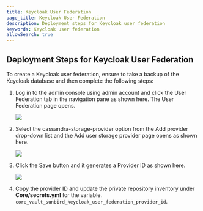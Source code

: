 ```yaml
---
title: Keycloak User Federation
page_title: Keycloak User Federation
description: Deployment steps for Keycloak user federation
keywords: Keycloak user federation
allowSearch: true
--- 
```


## Deployment Steps for Keycloak User Federation

To create a Keycloak user federation, ensure to take a backup of the Keycloak database and then complete the following steps:

1.	Log in to the admin console using admin account and click the User Federation tab in the navigation pane as shown here. The User Federation page opens. 

    <img src='../images/keycloak_user_federation.png'>

2.	Select the cassandra-storage-provider option from the Add provider drop-down list and the Add user storage provider page opens as shown here. 

    <img src='../images/keycloak_user_storage_provider.png'>

3.	Click the Save button and it generates a Provider ID as shown here.

    <img src='../images/keycloak_cassandra_storage_provider.png'>

4.	Copy the provider ID and update the private repository inventory under **Core/secrets.yml** for the variable. `core_vault_sunbird_keycloak_user_federation_provider_id`. 

